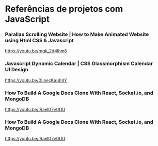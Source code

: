 # Referências de projetos com JavaScript

### Parallax Scrolling Website | How to Make Animated Website using Html CSS & Javascript

https://youtu.be/mgk_2d4lhm8

### Javascript Dynamic Calendar | CSS Glassmorphism Calendar UI Design

https://youtu.be/0LnecKau04Y

### How To Build A Google Docs Clone With React, Socket.io, and MongoDB

https://youtu.be/iRaelG7v0OU

### How To Build A Google Docs Clone With React, Socket.io, and MongoDB

https://youtu.be/iRaelG7v0OU
